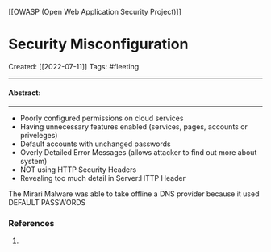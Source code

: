 [[OWASP (Open Web Application Security Project)]]

# Security Misconfiguration
Created:  [[2022-07-11]]
Tags: #fleeting 

---
#### Abstract:


---
- Poorly configured permissions on cloud services
- Having unnecessary features enabled (services, pages, accounts or priveleges)
- Default accounts with unchanged passwords
- Overly Detailed Error Messages (allows attacker to find out more about system)
- NOT using HTTP Security Headers 
- Revealing too much detail in Server:HTTP Header

The Mirari Malware was able to take offline a DNS provider
because it used DEFAULT PASSWORDS












### References
1. 
